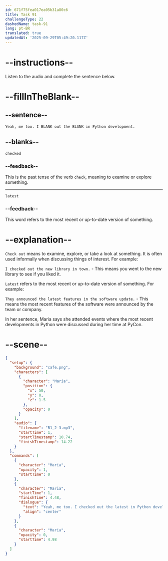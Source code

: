 ```yaml
---
id: 671f75fea017ea05b31a80c6
title: Task 91
challengeType: 22
dashedName: task-91
lang: pt-BR
translated: true
updatedAt: '2025-09-29T05:49:20.117Z'
---
```


<!-- (Audio) Maria: Yeah, me too. I checked out the latest in Python development. -->

# --instructions--

Listen to the audio and complete the sentence below.

# --fillInTheBlank--

## --sentence--

`Yeah, me too. I BLANK out the BLANK in Python development.`

## --blanks--

`checked`

### --feedback--

This is the past tense of the verb `check`, meaning to examine or explore something.

---

`latest`

### --feedback--

This word refers to the most recent or up-to-date version of something.

# --explanation--

`Check out` means to examine, explore, or take a look at something. It is often used informally when discussing things of interest. For example: 

`I checked out the new library in town.` - This means you went to the new library to see if you liked it. 

`Latest` refers to the most recent or up-to-date version of something. For example: 

`They announced the latest features in the software update.` - This means the most recent features of the software were announced by the team or company.

In her sentence, Maria says she attended events where the most recent developments in Python were discussed during her time at PyCon.

# --scene--

```json
{
  "setup": {
    "background": "cafe.png",
    "characters": [
      {
        "character": "Maria",
        "position": {
          "x": 50,
          "y": 0,
          "z": 1.5
        },
        "opacity": 0
      }
    ],
    "audio": {
      "filename": "B1_2-3.mp3",
      "startTime": 1,
      "startTimestamp": 10.74,
      "finishTimestamp": 14.22
    }
  },
  "commands": [
    {
      "character": "Maria",
      "opacity": 1,
      "startTime": 0
    },
    {
      "character": "Maria",
      "startTime": 1,
      "finishTime": 4.48,
      "dialogue": {
        "text": "Yeah, me too. I checked out the latest in Python development.",
        "align": "center"
      }
    },
    {
      "character": "Maria",
      "opacity": 0,
      "startTime": 4.98
    }
  ]
}
```
